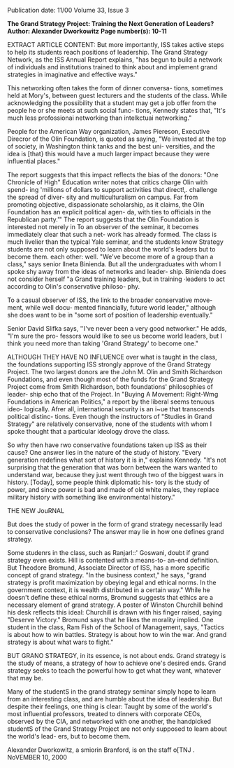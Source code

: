Publication date: 11/00
Volume 33, Issue 3

**The Grand Strategy Project: Training the Next Generation of Leaders?**
**Author: Alexander Dworkowitz**
**Page number(s): 10-11**

EXTRACT ARTICLE CONTENT:
But more importantly, ISS takes active 
steps to help its students reach positions of 
leadership. The Grand Strategy Network, 
as the ISS Annual Report explains, "has 
begun to build a network of individuals 
and institutions trained to think about and 
implement grand strategies in imaginative 
and effective ways." 

This networking 
often takes the form of dinner conversa-
tions, sometimes held at Mory's, between 
guest lecturers and the students of the 
class. While acknowledging the possibility 
that a student may get a job offer from the 
people he or she meets at such social func-
tions, Kennedy states that, "It's much less 
profossionai networking than intelkctuai 
networking." 

People for the American Way organization, 
James Piereson, Executive Direcror of the 
Olin Foundation, is quoted as saying, "We 
invested at the top of society, in 
Washington think tanks and the best uni-
versities, and the idea is [that} this would 
have a much larger impact because they 
were influential places." 

The report suggests that this 
impact reflects the bias of the donors: 
"One Chronicle of High" Education writer 
notes that critics charge Olin with spend-
ing 'millions of dollars to support activities 
that direct!,. challenge the spread of diver-
sity and multiculturalism on campus. Far 
from promoting objective, dispassionate 
scholarship, 
as it claims, the Olin 
Foundation has an explicit political agen-
da, with ties to officials in the Republican 
party.'" The report suggests that the Olin 
Foundation is interested not merely in 
To an observer of the seminar, it 
becomes immediately clear that such a net-
work has already formed. The class is 
much livelier than the typical Yale seminar, 
and the students know 
Strategy 
students are not 
only supposed to 
learn about the 
world's leaders but 
to become them. 
each other: well. "We've 
become more of a 
group than a class," 
says 
senior 
llneta 
Binienda. But all the 
undergraduates with 
whom I spoke shy 
away from the ideas of 
networks and leader-
ship. Binienda does 
not consider herself "a 
Grand 
training leaders, but in 
training ·leaders to act 
according to Olin's 
conservative philoso-
phy. 

To 
a 
casual 
observer of ISS, the 
link to the broader 
conservative 
move-
ment, while well docu-
mented 
financially, 
future world leader," although she does 
want to be in "some sort of position of 
leadership eventually." 

Senior David 
Slifka says, ''I've never been a very good 
networker." He adds, "I'm sure the pro-
fessors would like to see us become world 
leaders, but I think you need more than 
taking 'Grand Strategy' to become one." 

ALTHOUGH THEY HAVE NO INFLUENCE over 
what is taught in the class, the foundations 
supporting ISS strongly approve of the 
Grand Strategy Project. The two largest 
donors are the John M. Olin and Smith 
Richardson Foundations, and even though 
most of the funds for the Grand Strategy 
Project come from Smith Richardson, 
both foundations' philosophies of leader-
ship echo that of the Project. In "Buying A 
Movement: Right-Wmg Foundations in 
American Politics," a report by the liberal 
seems tenuous ideo-
logically. Afrer all, international security is 
an i~ue that transcends political distinc-
tions. Even though the instructors of 
"Studies in Grand Strategy" are relatively 
conservative, none of the students with 
whom I spoke thought that a particular 
ideology drove the class. 

So why then have rwo conservative 
foundations taken up ISS as their cause? 
One answer lies in the nature of the study of 
history. "Every generation redefines what 
sort of history it is in," explains Kennedy. 
"It's not surprising that the generation that 
was born between the wars wanted to 
understand war, because they just went 
through two of the biggest wars in history. 
[Today], some people think diplomatic his-
tory is the study of power, and since power 
is bad and made of old white males, they 
replace military history with something like 
environmental history." 

THE NEW JouRNAL 


But does the study of power in the 
form of grand strategy necessarily lead to 
conservative conclusions? The answer may 
lie in how one defines grand strategy. 

Some studenrs in the class, such as Ranjarl::' 
Goswani, doubt if grand strategy even 
exists. Hill is contented with a means-to-
an-end 
definition. 
But 
Theodore 
Bromund, Associate Director of ISS, has a 
more specific concept of grand strategy. 
"In the business context," he says, "grand 
strategy is profit maximization by obeying 
legal and ethical norms. In the government 
context, it is wealth distributed in a certain 
way." While he doesn't define these ethical 
norms, Bromund suggests that ethics are a 
necessary element of grand strategy. A 
poster of Winston Churchill behind his 
desk reflects this ideal: Churchill is drawn 
with his finger raised, saying "Deserve 
Victory." Bromund says that he likes the 
morality implied. One student in the class, 
Ram Fish of the School of Management, 
says, "Tactics is about how to win battles. 
Strategy is about how to win the war. And 
grand strategy is about what wars to fight." 

BUT GRANO STRATEGY, in its essence, is not 
about ends. Grand strategy is the study of 
means, a strategy of how to achieve one's 
desired ends. Grand strategy seeks to teach 
the powerful how to get what they want, 
whatever that may be. 

Many of the studentS in the grand 
strategy seminar simply hope to learn from 
an interesting class, and are humble about 
the idea of leadership. But despite their 
feelings, one thing is clear: Taught by some 
of the world's most influential professors, 
treated to dinners with corporate CEOs, 
observed by the CIA, and networked with 
one another, the handpicked studentS of 
the Grand Strategy Project are not only 
supposed to learn about the world's lead-
ers, but to become them. 

Alexander Dworkowitz, a smiorin 
Branford, is on the staff o[TNJ . 
NoVEMBER 10, 2000